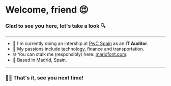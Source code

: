 # Welcome, friend 😍

### Glad to see you here, let's take a look 🔍

***

- 💼 I'm currently doing an intership at [PwC Spain](https://pwc.es) as an **IT Auditor**.
- 🎯 My passions include technology, finance and transportation.
- 🌐 You can stalk me (responsibly) here: [mariofont.com](https://mariofont.com).
- 📍 Based in Madrid, Spain.

***

### 👋🏻 That's it, see you next time!

<!--
**mariofont/mariofont** is a ✨ _special_ ✨ repository because its `README.md` (this file) appears on your GitHub profile.

Here are some ideas to get you started:

- 🔭 I’m currently working on ...
- 🌱 I’m currently learning ...
- 👯 I’m looking to collaborate on ...
- 🤔 I’m looking for help with ...
- 💬 Ask me about ...
- 📫 How to reach me: ...
- 😄 Pronouns: ...
- ⚡ Fun fact: ...
-->
